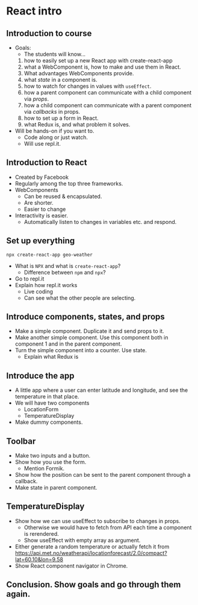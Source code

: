 # React intro

## Introduction to course
- Goals:
    - The students will know...
    1. how to easily set up a new React app with create-react-app
    1. what a WebComponent is, how to make and use them in React.
    1. What advantages WebComponents provide.
    1. what *state* in a component is.
    1. how to watch for changes in values with `useEffect`. 
    1. how a parent component can communicate with a child component via *props*.
    1. how a child component can communicate with a parent component via *callbacks* in props.
    1. how to set up a form in React.  
    1. what Redux is, and what problem it solves.
- Will be hands-on if you want to.
    - Code along or just watch.
    - Will use repl.it. 

## Introduction to React
- Created by Facebook
- Regularly among the top three frameworks.
- WebComponents
    - Can be reused & encapsulated.
    - Are shorter.
    - Easier to change 
- Interactivity is easier.
    - Automatically listen to changes in variables etc. and respond.
 
 ## Set up everything
 `npx create-react-app geo-weather`
 
 - What is `NPX` and what is `create-react-app`?
    - Difference between `npm` and `npx`?
- Go to repl.it
- Explain how repl.it works
    - Live coding
    - Can see what the other people are selecting. 

## Introduce components, states, and props
- Make a simple component. Duplicate it and send props to it.
- Make another simple component. Use this component both in component 1 and in the parent component.
- Turn the simple component into a counter. Use state.
    - Explain what Redux is

## Introduce the app
- A little app where a user can enter latitude and longitude, and see the temperature in that place.
- We will have two components
    - LocationForm
    - TemperatureDisplay
- Make dummy components.

## Toolbar
- Make two inputs and a button.
- Show how you use the form.
    - Mention Formik.
- Show how the position can be sent to the parent component through a callback.
- Make state in parent component.

## TemperatureDisplay
- Show how we can use useEffect to subscribe to changes in props.
    - Otherwise we would have to fetch from API each time a component is rerendered.
    - Show useEffect with empty array as argument.
- Either generate a random temperature or actually fetch it from https://api.met.no/weatherapi/locationforecast/2.0/compact?lat=60.10&lon=9.58
- Show React component navigator in Chrome.

## Conclusion. Show goals and go through them again.
